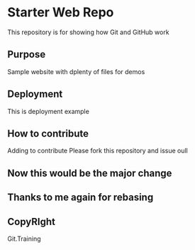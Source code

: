 # Starter Web Repo

This repository is for showing how Git and GitHub work

## Purpose

Sample website with dplenty of files for demos

## Deployment
This is deployment example

## How to contribute
Adding to contribute
Please fork this repository and issue oull

## Now this would be the major change

## Thanks to me again for rebasing

## CopyRIght

Git.Training